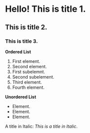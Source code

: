 # Hello! This is title 1.
## This is title 2.
### This is title 3.
**Ordered List**
1. First element.
1. Second element.
  1. First subelemnt.
  1. Second subelement.
1. Third element.
1. Fourth element.

**Unordered List**
- Element.
- Element.
- Element.

A title in Italic:
_This is a title in Italic_.


